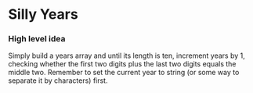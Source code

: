 # Silly Years

### High level idea

Simply build a years array and until its length is ten, increment years by 1, checking whether the first two digits plus the last two digits equals the middle two.  Remember to set the current year to string (or some way to separate it by characters) first.  